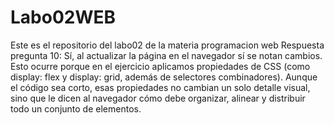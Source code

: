 # Labo02WEB
Este es el repositorio del labo02 de la materia programacion web
Respuesta pregunta 10: Sí, al actualizar la página en el navegador sí se notan cambios. Esto ocurre porque en el ejercicio aplicamos propiedades de CSS (como display: flex y display: grid, además de selectores combinadores). Aunque el código sea corto, esas propiedades no cambian un solo detalle visual, sino que le dicen al navegador cómo debe organizar, alinear y distribuir todo un conjunto de elementos.
